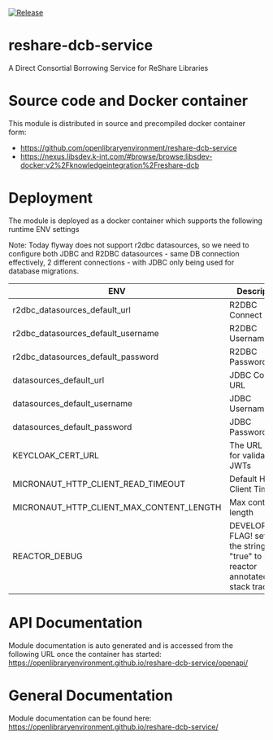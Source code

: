 [![Release](https://github.com/openlibraryenvironment/reshare-dcb-service/actions/workflows/release.yml/badge.svg?branch=main)](https://github.com/openlibraryenvironment/reshare-dcb-service/actions/workflows/release.yml)

# reshare-dcb-service

A Direct Consortial Borrowing Service for ReShare Libraries

# Source code and Docker container

This module is distributed in source and precompiled docker container form:

* https://github.com/openlibraryenvironment/reshare-dcb-service
* https://nexus.libsdev.k-int.com/#browse/browse:libsdev-docker:v2%2Fknowledgeintegration%2Freshare-dcb

# Deployment

The module is deployed as a docker container which supports the following runtime ENV settings

Note: Today flyway does not support r2dbc datasources, so we need to configure both JDBC and R2DBC datasources - same
DB connection effectively, 2 different connections - with JDBC only being used for database migrations.

| ENV                                | Description       | Example                               |
|------------------------------------|-------------------|---------------------------------------|
| r2dbc_datasources_default_url      | R2DBC Connect URL | r2dbc:postgresql://localhost:5432/dcb |
| r2dbc_datasources_default_username | R2DBC Username    | dcb                                   |
| r2dbc_datasources_default_password | R2DBC Password    | dcb                                   
| datasources_default_url            | JDBC Connect URL  | jdbc:postgresql://localhost:5432/dcb  |
| datasources_default_username       | JDBC Username     | dcb                                   |
| datasources_default_password       | JDBC Password     | dcb                                   |
| KEYCLOAK_CERT_URL                  | The URL used for validating JWTs     | https://reshare-hub-kc.libsdev.k-int.com/realms/reshare-hub/protocol/openid-connect/certs |
| MICRONAUT_HTTP_CLIENT_READ_TIMEOUT | Default HTTP Client Timeout  | PT1M |
| MICRONAUT_HTTP_CLIENT_MAX_CONTENT_LENGTH | Max content length  | 20971520 |
| REACTOR_DEBUG | DEVELOPMENT FLAG! set to the string "true" to enable reactor annotated stack trace  | true |


# API Documentation

Module documentation is auto generated and is accessed from the following URL once the container has
started: https://openlibraryenvironment.github.io/reshare-dcb-service/openapi/

# General Documentation

Module documentation can be found here: https://openlibraryenvironment.github.io/reshare-dcb-service/


